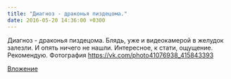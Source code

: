 ```yaml
---
title: "Диагноз - драконья пиздецома."
date: 2016-05-20 14:36:00 +0300
---
```


Диагноз - драконья пиздецома.
Блядь, уже и видеокамерой в желудок залезли. И опять ничего не нашли. Интересное, к стати, ощущение. Рекомендую.
Фотография
https://vk.com/photo41076938_415843393

[Вложение](https://vk.com/photo41076938_415843393)
